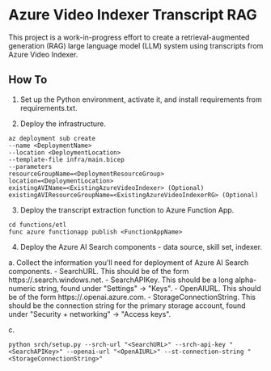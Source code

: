 # Azure Video Indexer Transcript RAG

This project is a work-in-progress effort to create a retrieval-augmented generation (RAG) large language model (LLM) system using transcripts from Azure Video Indexer.

## How To

1. Set up the Python environment, activate it, and install requirements from requirements.txt.

2. Deploy the infrastructure.

```
az deployment sub create
--name <DeploymentName>
--location <DeploymentLocation>
--template-file infra/main.bicep
--parameters
resourceGroupName=<DeploymentResourceGroup>
location=<DeploymentLocation>
existingAVIName=<ExistingAzureVideoIndexer> (Optional)
existingAVIResourceGroupName=<ExistingAzureVideoIndexerRG> (Optional)
```

3. Deploy the transcript extraction function to Azure Function App.

```
cd functions/etl
func azure functionapp publish <FunctionAppName>
```

4. Deploy the Azure AI Search components - data source, skill set, indexer.

a. Collect the information you'll need for deployment of Azure AI Search components.
    - SearchURL. This should be of the form https://<SearchResourceName>.search.windows.net.
    - SearchAPIKey. This should be a long alpha-numeric string, found under "Settings" -> "Keys".
    - OpenAIURL. This should be of the form https://<OpenAIResourceName>.openai.azure.com.
    - StorageConnectionString. This should be the connection string for the primary storage account, found under "Security + networking" -> "Access keys".

c. 
```
python srch/setup.py --srch-url "<SearchURL>" --srch-api-key "<SearchAPIKey>" --openai-url "<OpenAIURL>" --st-connection-string "<StorageConnectionString>"
```